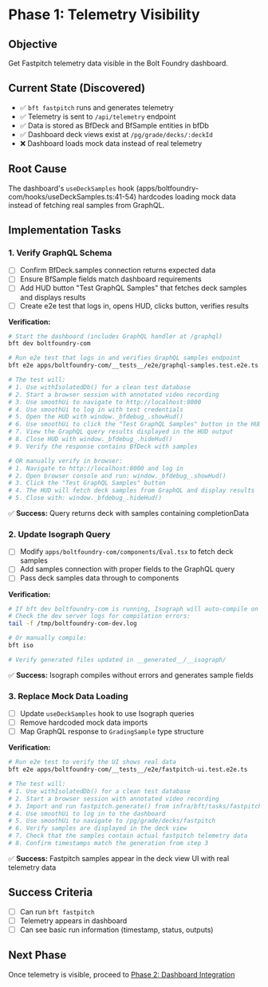 # Phase 1: Telemetry Visibility

## Objective

Get Fastpitch telemetry data visible in the Bolt Foundry dashboard.

## Current State (Discovered)

- ✅ `bft fastpitch` runs and generates telemetry
- ✅ Telemetry is sent to `/api/telemetry` endpoint
- ✅ Data is stored as BfDeck and BfSample entities in bfDb
- ✅ Dashboard deck views exist at `/pg/grade/decks/:deckId`
- ❌ Dashboard loads mock data instead of real telemetry

## Root Cause

The dashboard's `useDeckSamples` hook
(apps/boltfoundry-com/hooks/useDeckSamples.ts:41-54) hardcodes loading mock data
instead of fetching real samples from GraphQL.

## Implementation Tasks

### 1. Verify GraphQL Schema

- [ ] Confirm BfDeck.samples connection returns expected data
- [ ] Ensure BfSample fields match dashboard requirements
- [ ] Add HUD button "Test GraphQL Samples" that fetches deck samples and
      displays results
- [ ] Create e2e test that logs in, opens HUD, clicks button, verifies results

**Verification:**

```bash
# Start the dashboard (includes GraphQL handler at /graphql)
bft dev boltfoundry-com

# Run e2e test that logs in and verifies GraphQL samples endpoint
bft e2e apps/boltfoundry-com/__tests__/e2e/graphql-samples.test.e2e.ts

# The test will:
# 1. Use withIsolatedDb() for a clean test database
# 2. Start a browser session with annotated video recording
# 3. Use smoothUi to navigate to http://localhost:8000
# 4. Use smoothUi to log in with test credentials
# 5. Open the HUD with window._bfdebug_.showHud()
# 6. Use smoothUi to click the "Test GraphQL Samples" button in the HUD
# 7. View the GraphQL query results displayed in the HUD output
# 8. Close HUD with window._bfdebug_.hideHud()
# 9. Verify the response contains BfDeck with samples

# OR manually verify in browser:
# 1. Navigate to http://localhost:8000 and log in
# 2. Open browser console and run: window._bfdebug_.showHud()
# 3. Click the "Test GraphQL Samples" button
# 4. The HUD will fetch deck samples from GraphQL and display results
# 5. Close with: window._bfdebug_.hideHud()
```

✅ **Success:** Query returns deck with samples containing completionData

### 2. Update Isograph Query

- [ ] Modify `apps/boltfoundry-com/components/Eval.tsx` to fetch deck samples
- [ ] Add samples connection with proper fields to the GraphQL query
- [ ] Pass deck samples data through to components

**Verification:**

```bash
# If bft dev boltfoundry-com is running, Isograph will auto-compile on file changes
# Check the dev server logs for compilation errors:
tail -f /tmp/boltfoundry-com-dev.log

# Or manually compile:
bft iso

# Verify generated files updated in __generated__/__isograph/
```

✅ **Success:** Isograph compiles without errors and generates sample fields

### 3. Replace Mock Data Loading

- [ ] Update `useDeckSamples` hook to use Isograph queries
- [ ] Remove hardcoded mock data imports
- [ ] Map GraphQL response to `GradingSample` type structure

**Verification:**

```bash
# Run e2e test to verify the UI shows real data
bft e2e apps/boltfoundry-com/__tests__/e2e/fastpitch-ui.test.e2e.ts

# The test will:
# 1. Use withIsolatedDb() for a clean test database
# 2. Start a browser session with annotated video recording
# 3. Import and run fastpitch.generate() from infra/bft/tasks/fastpitch.bft.ts
# 4. Use smoothUi to log in to the dashboard
# 5. Use smoothUi to navigate to /pg/grade/decks/fastpitch
# 6. Verify samples are displayed in the deck view
# 7. Check that the samples contain actual fastpitch telemetry data
# 8. Confirm timestamps match the generation from step 3
```

✅ **Success:** Fastpitch samples appear in the deck view UI with real telemetry
data

## Success Criteria

- [ ] Can run `bft fastpitch`
- [ ] Telemetry appears in dashboard
- [ ] Can see basic run information (timestamp, status, outputs)

## Next Phase

Once telemetry is visible, proceed to
[Phase 2: Dashboard Integration](./phase-2-dashboard-integration.md)
